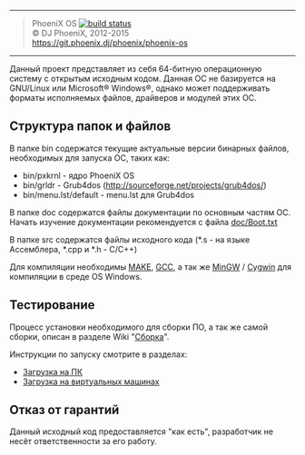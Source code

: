 ***
> PhoeniX OS [![build status](https://git.phoenix.dj/ci/projects/2/status.svg?ref=master)](https://git.phoenix.dj/phoenix/phoenix-os/builds)<br>
> © DJ PhoeniX, 2012-2015<br>
> https://git.phoenix.dj/phoenix/phoenix-os

***

Данный проект представляет из себя 64-битную операционную систему с открытым исходным кодом.
Данная ОС не базируется на GNU/Linux или Microsoft® Windows®, однако может поддерживать форматы исполняемых файлов, драйверов и модулей этих ОС.

## Структура папок и файлов
В папке bin содержатся текущие актуальные версии бинарных файлов, необходимых для запуска ОС, таких как:
* bin/pxkrnl - ядро PhoeniX OS
* bin/grldr - Grub4dos (http://sourceforge.net/projects/grub4dos/)
* bin/menu.lst/default - menu.lst для Grub4dos

В папке doc содержатся файлы документации по основным частям ОС. Начать изучение документации рекомендуется с файла [doc/Boot.txt](https://git.phoenix.dj/phoenix/phoenix-os/wikis/boot)

В папке src содержатся файлы исходного кода (*.s - на языке Ассемблера, *.cpp и *.h - C/C++)

Для компиляции необходимы [MAKE](http://www.gnu.org/software/make/), [GCC](http://gcc.gnu.org/), а так же [MinGW](http://www.mingw.org/) / [Cygwin](http://www.cygwin.com/) для компиляции в среде OS Windows.

## Тестирование

Процесс установки необходимого для сборки ПО, а так же самой сборки, описан в разделе Wiki "[Сборка](https://git.phoenix.dj/phoenix/phoenix-os/wikis/build)".

Инструкции по запуску смотрите в разделах:

* [Загрузка на ПК](https://git.phoenix.dj/phoenix/phoenix-os/wikis/run-pc)
* [Загрузка на виртуальных машинах](https://git.phoenix.dj/phoenix/phoenix-os/wikis/run-vm)

## Отказ от гарантий
Данный исходный код предоставляется "как есть", разработчик не несёт ответственности за его работу.